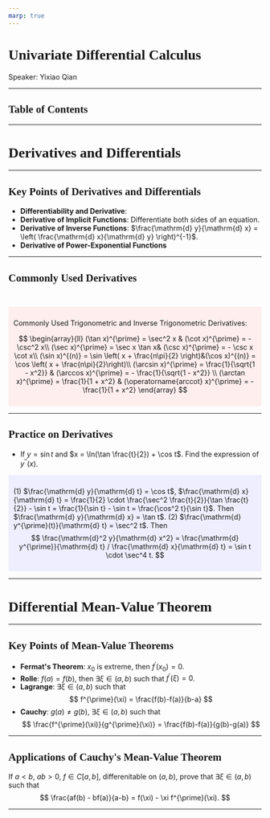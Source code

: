 ```yaml
---
marp: true
---
```

<style>
  section {
    font-family: 'LXGW Bright';
  }

  h1, h2, h3 {
    font-family: 'LXGW Bright';
  }
</style>
<style>
img[alt~="center"] {
  display: block;
  margin: 0 auto;
}
</style>
<style>
.note {
  background-color: #eef;
  padding: 10px;
  margin: 10px 0;
  text-align: left;
}
.trick {
  background-color: #fee;
  padding: 10px;
  margin: 10px 0;
  text-align: left;
}
</style>

# Univariate Differential Calculus

Speaker: Yixiao Qian

---

## Table of Contents

---

# Derivatives and Differentials

---

## Key Points of Derivatives and Differentials

- **Differentiability and Derivative**: 
- **Derivative of Implicit Functions**: Differentiate both sides of an equation.
- **Derivative of Inverse Functions**: $\frac{\mathrm{d} y}{\mathrm{d} x} = \left( \frac{\mathrm{d} x}{\mathrm{d} y} \right)^{-1}$.
- **Derivative of Power-Exponential Functions**

---

## Commonly Used Derivatives

<br>

<div class=trick>

Commonly Used Trigonometric and Inverse Trigonometric Derivatives:

$$
\begin{array}{ll}
(\tan x)^{\prime} = \sec^2 x & (\cot x)^{\prime} = - \csc^2 x\\
(\sec x)^{\prime} = \sec x \tan x&  (\csc x)^{\prime} = - \csc x \cot x\\
(\sin x)^{(n)} = \sin \left( x + \frac{n\pi}{2} \right)&(\cos x)^{(n)} = \cos \left( x + \frac{n\pi}{2}\right)\\
(\arcsin x)^{\prime} = \frac{1}{\sqrt{1 - x^2}} & (\arccos x)^{\prime} = - \frac{1}{\sqrt{1 - x^2}} \\
(\arctan x)^{\prime} = \frac{1}{1 + x^2} & (\operatorname{arccot} x)^{\prime} = - \frac{1}{1 + x^2}
\end{array}
$$
</div>

---

## Practice on Derivatives

- If $y = \sin t$ and $x = \ln(\tan \frac{t}{2}) + \cos t$. Find the expression of $y^{\prime\prime}(x)$.

<div class=note>

(1) $\frac{\mathrm{d} y}{\mathrm{d} t} = \cos t$, $\frac{\mathrm{d} x}{\mathrm{d} t} = \frac{1}{2} \cdot \frac{\sec^2 \frac{t}{2}}{\tan \frac{t}{2}} - \sin t = \frac{1}{\sin t} - \sin t = \frac{\cos^2 t}{\sin t}$. Then $\frac{\mathrm{d} y}{\mathrm{d} x} = \tan t$.
(2) $\frac{\mathrm{d} y^{\prime}(t)}{\mathrm{d} t} = \sec^2 t$. Then
$$ \frac{\mathrm{d}^2 y}{\mathrm{d} x^2} = \frac{\mathrm{d} y^{\prime}}{\mathrm{d} t} / \frac{\mathrm{d} x}{\mathrm{d} t} = \sin t \cdot \sec^4 t. $$

</div>


---

# Differential Mean-Value Theorem

---

## Key Points of Mean-Value Theorems

- **Fermat's Theorem**: $x_0$ is extreme, then $f^{\prime}(x_0) = 0$.
- **Rolle**: $f(a) = f(b)$, then $\exists \xi \in (a, b)$ such that $f^{\prime}(\xi) = 0$.
- **Lagrange**: $\exists \xi \in (a, b)$ such that
$$ f^{\prime}(\xi) = \frac{f(b)-f(a)}{b-a} $$
- **Cauchy**: $g(a) \neq g(b)$, $\exists \xi \in (a, b)$ such that
$$ \frac{f^{\prime}(\xi)}{g^{\prime}(\xi)} = \frac{f(b)-f(a)}{g(b)-g(a)} $$

---

## Applications of Cauchy's Mean-Value Theorem

If $a < b$, $ab > 0$, $f \in C[a, b]$, differenitable on $(a, b)$, prove that $\exists \xi \in (a, b)$ such that
$$ \frac{af(b) - bf(a)}{a-b} = f(\xi) - \xi f^{\prime}(\xi). $$


---

